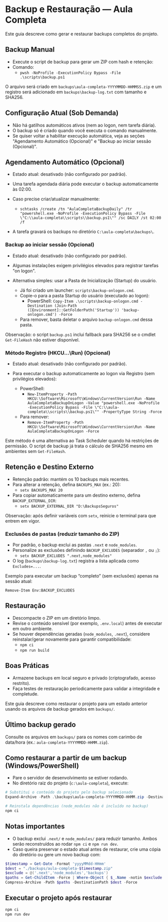 # Backup e Restauração — Aula Completa

Este guia descreve como gerar e restaurar backups completos do projeto.

## Backup Manual

- Execute o script de backup para gerar um ZIP com hash e retenção:
- Comando:
  - `pwsh -NoProfile -ExecutionPolicy Bypass -File .\scripts\backup.ps1`

O arquivo será criado em `backups\aula-completa-YYYYMMDD-HHMMSS.zip` e um registro será adicionado em `backups\backup-log.txt` com tamanho e SHA256.

## Configuração Atual (Sob Demanda)

- Não há gatilhos automáticos ativos (nem ao logon, nem tarefa diária).
- O backup só é criado quando você executa o comando manualmente.
- Se quiser voltar a habilitar execução automática, veja as seções "Agendamento Automático (Opcional)" e "Backup ao iniciar sessão (Opcional)".

## Agendamento Automático (Opcional)

- Estado atual: desativado (não configurado por padrão).

- Uma tarefa agendada diária pode executar o backup automaticamente às 02:00.
- Caso precise criar/atualizar manualmente:
  - `schtasks /create /tn "AulaCompletaBackupDaily" /tr "powershell.exe -NoProfile -ExecutionPolicy Bypass -File \"C:\\aula-completa\\scripts\\backup.ps1\"" /sc DAILY /st 02:00 /f`
- A tarefa gravará os backups no diretório `C:\aula-completa\backups\`.

### Backup ao iniciar sessão (Opcional)

- Estado atual: desativado (não configurado por padrão).

- Algumas instalações exigem privilégios elevados para registrar tarefas "on logon".
- Alternativa simples: usar a Pasta de Inicialização (Startup) do usuário.
  - Já foi criado um launcher: `scripts\backup-onlogon.cmd`.
  - Copie-o para a pasta Startup do usuário (executado ao logon):
    - PowerShell: `Copy-Item .\scripts\backup-onlogon.cmd -Destination (Join-Path ([Environment]::GetFolderPath('Startup')) 'backup-onlogon.cmd') -Force`
  - Para remover, basta deletar o arquivo `backup-onlogon.cmd` dessa pasta.

Observação: o script `backup.ps1` inclui fallback para SHA256 se o cmdlet `Get-FileHash` não estiver disponível.

### Método Registro (HKCU\...\Run) (Opcional)

- Estado atual: desativado (não configurado por padrão).

- Para executar o backup automaticamente ao logon via Registro (sem privilégios elevados):
  - PowerShell:
    - `New-ItemProperty -Path HKCU:\Software\Microsoft\Windows\CurrentVersion\Run -Name AulaCompletaBackupOnLogon -Value "powershell.exe -NoProfile -ExecutionPolicy Bypass -File \"C:\\aula-completa\\scripts\\backup.ps1\"" -PropertyType String -Force`
  - Para remover:
    - `Remove-ItemProperty -Path HKCU:\Software\Microsoft\Windows\CurrentVersion\Run -Name AulaCompletaBackupOnLogon -Force`

Este método é uma alternativa ao Task Scheduler quando há restrições de permissão. O script de backup já trata o cálculo de SHA256 mesmo em ambientes sem `Get-FileHash`.

## Retenção e Destino Externo

- Retenção padrão: mantém os 10 backups mais recentes.
- Para alterar a retenção, defina `BACKUPS_MAX` (ex.: 20):
  - `setx BACKUPS_MAX 20`
- Para copiar automaticamente para um destino externo, defina `BACKUP_EXTERNAL_DIR`:
  - `setx BACKUP_EXTERNAL_DIR "D:\BackupsSeguros"`

Observação: após definir variáveis com `setx`, reinicie o terminal para que entrem em vigor.

### Exclusões de pastas (reduzir tamanho do ZIP)

- Por padrão, o backup exclui as pastas `.next` e `node_modules`.
- Personalize as exclusões definindo `BACKUP_EXCLUDES` (separador `,` ou `;`):
  - `setx BACKUP_EXCLUDES ".next,node_modules"`
- O log (`backups\backup-log.txt`) registra a lista aplicada como `Excludes=...`.

Exemplo para executar um backup “completo” (sem exclusões) apenas na sessão atual:

```
Remove-Item Env:BACKUP_EXCLUDES
```

## Restauração

- Descompacte o ZIP em um diretório limpo.
- Revise o conteúdo sensível (por exemplo, `.env.local`) antes de executar em outro ambiente.
- Se houver dependências geradas (`node_modules`, `.next`), considere reinstalar/gerar novamente para garantir compatibilidade:
  - `npm ci`
  - `npm run build`

## Boas Práticas

- Armazene backups em local seguro e privado (criptografado, acesso restrito).
- Faça testes de restauração periodicamente para validar a integridade e completude.

Este guia descreve como restaurar o projeto para um estado anterior usando os arquivos de backup gerados em `backups/`.

## Último backup gerado

Consulte os arquivos em `backups/` para os nomes com carimbo de data/hora (ex.: `aula-completa-YYYYMMDD-HHMM.zip`).

## Como restaurar a partir de um backup (Windows/PowerShell)

- Pare o servidor de desenvolvimento se estiver rodando.
- No diretório raiz do projeto (`c:\aula-completa`), execute:

```powershell
# Substitui o conteúdo do projeto pelo backup selecionado
Expand-Archive -Path .\backups\aula-completa-YYYYMMDD-HHMM.zip -DestinationPath . -Force

# Reinstala dependências (node_modules não é incluído no backup)
npm ci
```

## Notas importantes

- O backup exclui `.next/` e `node_modules/` para reduzir tamanho. Ambos serão reconstruídos ao rodar `npm ci` e `npm run dev`.
- Caso queira preservar o estado atual antes de restaurar, crie uma cópia do diretório ou gere um novo backup com:

```powershell
$timestamp = Get-Date -Format 'yyyyMMdd-HHmm'
$dest = "./backups/aula-completa-$timestamp.zip"
$exclude = @('.next','node_modules','backups')
$paths = Get-ChildItem -Force | Where-Object { $_.Name -notin $exclude } | ForEach-Object { $_.FullName }
Compress-Archive -Path $paths -DestinationPath $dest -Force
```

## Executar o projeto após restaurar

```powershell
npm ci
npm run dev
```